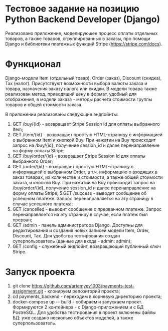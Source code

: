 # Тестовое задание на позицию Python Backend Developer (Django)

Реализовано приложение, моделирующее процесс оплаты отдельных товаров, а также товаров, сгруппированных в заказы, про помощи Django
и библиотеки платежных функций Stripe (https://stripe.com/docs).


# Функционал
Django-модели Item (отдельный товар), Order (заказ), Discount (скидка), Tax (налог). Присутствуют возможности выбора валюты заказа 
и товара, назначения заказу налога или скидки. В модели товара также реализован метод, приводящий цену в формат, 
удобный для отображения, в модели заказа - методы расчета стоимости группы товаров и общей стоимости заказа. 

В приложении реализованы следующие эндпойнты:
1. GET /buy/{id} - возвращает Stripe Session Id для оплаты выбранного Item;
2. GET /item/{id} - возвращает простую HTML-страницу с информацией о выбранном Item и кнопкой Buy. 
При нажатии на Buy происходит запрос на /buy/{id}, получение session_id и далее перенаправление 
на форму оплаты Stripe;
3. GET /buy/order/{id} - возвращает Stripe Session Id для оплаты выбранного Order;
4. GET /order/{id} - возвращает простую HTML-страницу с информацией о выбранном Order, в т.ч. информацию
о входящих в заказ товарах, их количестве и стоимости, а также общей стоимости заказа, и кнопкой Buy. 
При нажатии на Buy происходит запрос на /buy/order/{id}, получение session_id и далее перенаправление 
на форму оплаты Stripe;
5.GET /success - выводит сообщение об успешном платеже. Запрос перенаправляется на эту страницу в случае успешного платежа;
6. GET /cancelled - выводит сообщение о прерванном платеже. Запрос перенаправляется на эту страницу в случае, если
платеж был прерван;
7. GET /admin - панель администратора Django. Доступны для редактирования и создания новых записей модели Item, Order, Discount, Tax. 
Для удобства тестирования создан суперпользователь (данные для входа - admin: admin);
8. GET /config - служебный эндпойнт, возвращающий публичный ключ Stripe.

# Запуск проекта
1. git clone https://github.com/artemyev1003/payments-test-assignment.git - клонируем репозиторий проекта;
2. cd payments_backend - переходим в корневую директорию проекта;
3. docker-compose up -- build - собираем и запускаем проект. Формируются 2 контейнера - с Django-приложением и с БД PostreSQL. 
Для удобства тестирования в проект включены файлы БД: уже создано несколько объектов моделей, а также суперпользователь. 


